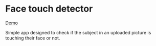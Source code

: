 # Face touch detector

[Demo](https://face-touch-classifier.herokuapp.com)

Simple app designed to check if the subject in an uploaded picture is touching their face or not.
